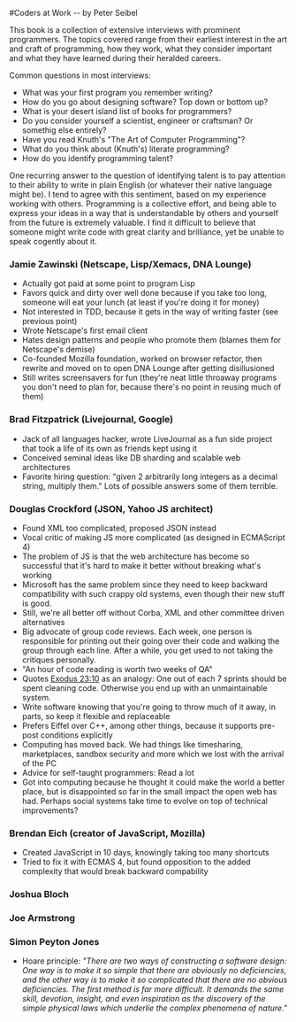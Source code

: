 #Coders at Work -- by Peter Seibel

This book is a collection of extensive interviews with prominent programmers. The topics covered range from their earliest interest in the art and craft of programming, how they work, what they consider important and what they have learned during their heralded careers.

Common questions in most interviews:
* What was your first program you remember writing?
* How do you go about designing software? Top down or bottom up?
* What is your desert island list of books for programmers?
* Do you consider yourself a scientist, engineer or craftsman? Or somethig else entirely?
* Have you read Knuth's "The Art of Computer Programming"?
* What do you think about (Knuth's) literate programming?
* How do you identify programming talent?

One recurring answer to the question of identifying talent is to pay attention to their ability to write in plain English (or whatever their native language might be). I tend to agree with this sentiment, based on my experience working with others. Programming is a collective effort, and being able to express your ideas in a way that is understandable by others and yourself from the future is extremely valuable. I find it difficult to believe that someone might write code with great clarity and brilliance, yet be unable to speak cogently about it.

### Jamie Zawinski (Netscape, Lisp/Xemacs, DNA Lounge)
* Actually got paid at some point to program Lisp
* Favors quick and dirty over well done because if you take too long, someone will eat your lunch (at least if you're doing it for money)
* Not interested in TDD, because it gets in the way of writing faster (see previous point)
* Wrote Netscape's first email client
* Hates design patterns and people who promote them (blames them for Netscape's demise)
* Co-founded Mozilla foundation, worked on browser refactor, then rewrite and moved on to open DNA Lounge after getting disillusioned
* Still writes screensavers for fun (they're neat little throaway programs you don't need to plan for, because there's no point in reusing much of them)

### Brad Fitzpatrick (Livejournal, Google)
* Jack of all languages hacker, wrote LiveJournal as a fun side project that took a life of its own as friends kept using it
* Conceived seminal ideas like DB sharding and scalable web architectures
* Favorite hiring question: "given 2 arbitrarily long integers as a decimal string, multiply them." Lots of possible answers some of them terrible.

### Douglas Crockford (JSON, Yahoo JS architect)
* Found XML too complicated, proposed JSON instead
* Vocal critic of making JS more complicated (as designed in ECMAScript 4)
* The problem of JS is that the web architecture has become so successful that it's hard to make it better without breaking what's working
* Microsoft has the same problem since they need to keep backward compatibility with such crappy old systems, even though their new stuff is good.
* Still, we're all better off without Corba, XML and other committee driven alternatives
* Big advocate of group code reviews. Each week, one person is responsible for printing out their going over their code and walking the group through each line. After a while, you get used to not taking the critiques personally.
* "An hour of code reading is worth two weeks of QA"
* Quotes [Exodus 23:10](https://www.biblegateway.com/passage/?search=Exodus+23:10-12) as an analogy: One out of each 7 sprints should be spent cleaning code. Otherwise you end up with an unmaintainable system.
* Write software knowing that you're going to throw much of it away, in parts, so keep it flexible and replaceable
* Prefers Eiffel over C++, among other things, because it supports pre-post conditions explicitly
* Computing has moved back. We had things like timesharing, marketplaces, sandbox security and more which we lost with the arrival of the PC
* Advice for self-taught programmers: Read a lot
* Got into computing because he thought it could make the world a better place, but is disappointed so far in the small impact the open web has had. Perhaps social systems take time to evolve on top of technical improvements?

### Brendan Eich (creator of JavaScript, Mozilla)
* Created JavaScript in 10 days, knowingly taking too many shortcuts
* Tried to fix it with ECMAS 4, but found opposition to the added complexity that would break backward compability

### Joshua Bloch

### Joe Armstrong

### Simon Peyton Jones
* Hoare principle: *"There are two ways of constructing a software design: One way is to make it so simple that there are obviously no deficiencies, and the other way is to make it so complicated that there are no obvious deficiencies. The first method is far more difficult. It demands the same skill, devotion, insight, and even inspiration as the discovery of the simple physical laws which underlie the complex phenomena of nature."*

